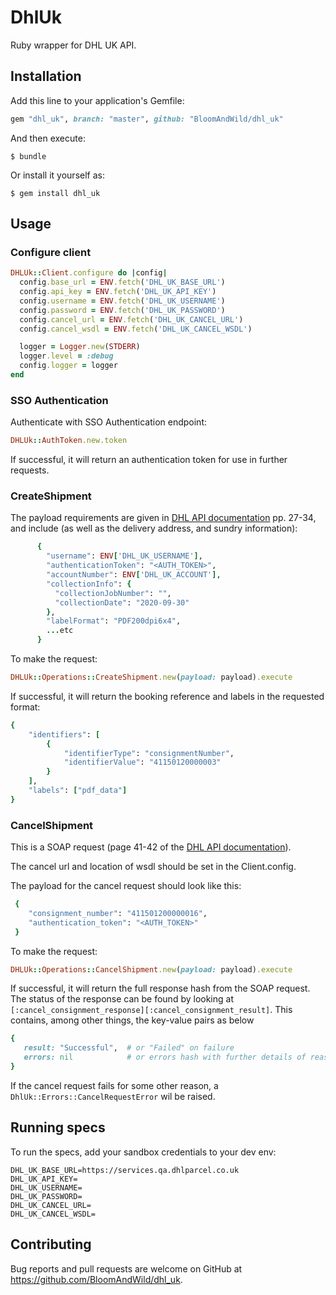 # DhlUk

Ruby wrapper for DHL UK API.

## Installation

Add this line to your application's Gemfile:

```ruby
gem "dhl_uk", branch: "master", github: "BloomAndWild/dhl_uk"
```

And then execute:

    $ bundle

Or install it yourself as:

    $ gem install dhl_uk

## Usage

### Configure client

```ruby
DHLUk::Client.configure do |config|
  config.base_url = ENV.fetch('DHL_UK_BASE_URL')
  config.api_key = ENV.fetch('DHL_UK_API_KEY')
  config.username = ENV.fetch('DHL_UK_USERNAME')
  config.password = ENV.fetch('DHL_UK_PASSWORD')
  config.cancel_url = ENV.fetch('DHL_UK_CANCEL_URL')
  config.cancel_wsdl = ENV.fetch('DHL_UK_CANCEL_WSDL')

  logger = Logger.new(STDERR)
  logger.level = :debug
  config.logger = logger
end
```

### SSO Authentication

Authenticate with SSO Authentication endpoint:

```ruby
DHLUk::AuthToken.new.token
```

If successful, it will return an authentication token for use in further requests.

### CreateShipment

The payload requirements are given in [DHL API documentation](https://drive.google.com/file/d/1WYJi5p43L633yailTW1Mbyo7BhZGdYbZ/view)
pp. 27-34, and include (as well as the delivery address, and sundry information):

```ruby
      {
        "username": ENV['DHL_UK_USERNAME'],
        "authenticationToken": "<AUTH_TOKEN>",
        "accountNumber": ENV['DHL_UK_ACCOUNT'],
        "collectionInfo": {
          "collectionJobNumber": "",
          "collectionDate": "2020-09-30"
        },
        "labelFormat": "PDF200dpi6x4",
        ...etc
      }
```
To make the request:
```ruby
DHLUk::Operations::CreateShipment.new(payload: payload).execute
```
If successful, it will return the booking reference and labels in the requested format:
```ruby
{
    "identifiers": [
        {
            "identifierType": "consignmentNumber",
            "identifierValue": "41150120000003"
        }
    ],
    "labels": ["pdf_data"]
}
```

### CancelShipment

This is a SOAP request (page 41-42 of the [DHL API documentation](https://drive.google.com/file/d/1WYJi5p43L633yailTW1Mbyo7BhZGdYbZ/view)).

The cancel url and location of wsdl should be set in the Client.config.

The payload for the cancel request should look like this:
```ruby
 {
    "consignment_number": "411501200000016",
    "authentication_token": "<AUTH_TOKEN>"
 }
```
To make the request: 
```ruby
DHLUk::Operations::CancelShipment.new(payload: payload).execute
```
If successful, it will return the full response hash from the SOAP request. The status of the response can be found
by looking at `[:cancel_consignment_response][:cancel_consignment_result]`. This contains,
 among other things, the key-value pairs as below
 ```ruby
{
    result: "Successful",  # or "Failed" on failure
    errors: nil            # or errors hash with further details of reason for failure
}
 ```
If the cancel request fails for some other reason, a `DhlUk::Errors::CancelRequestError` wil be raised.

## Running specs

To run the specs, add your sandbox credentials to your dev env:
```
DHL_UK_BASE_URL=https://services.qa.dhlparcel.co.uk
DHL_UK_API_KEY=
DHL_UK_USERNAME=
DHL_UK_PASSWORD=
DHL_UK_CANCEL_URL=
DHL_UK_CANCEL_WSDL=
```

## Contributing

Bug reports and pull requests are welcome on GitHub at https://github.com/BloomAndWild/dhl_uk.
